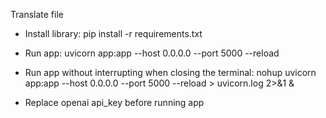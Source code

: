  Translate file 

- Install library:  pip install -r requirements.txt

- Run app:  uvicorn app:app --host 0.0.0.0 --port 5000 --reload

- Run app without interrupting when closing the terminal:   nohup uvicorn app:app --host 0.0.0.0 --port 5000 --reload > uvicorn.log 2>&1 &

- Replace openai api_key before running app
